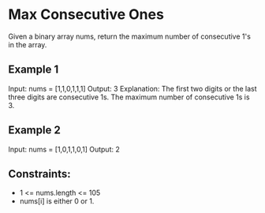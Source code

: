 # Max Consecutive Ones

Given a binary array nums, return the maximum number of consecutive 1's in the array.

## Example 1

Input: nums = [1,1,0,1,1,1]
Output: 3
Explanation: The first two digits or the last three digits are consecutive 1s. The maximum number of consecutive 1s is 3.

## Example 2

Input: nums = [1,0,1,1,0,1]
Output: 2

## Constraints:

- 1 <= nums.length <= 105
- nums[i] is either 0 or 1.
